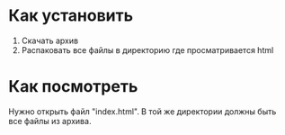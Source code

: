 <h1>Как установить</h1>
<ol>
  <li>Скачать архив</li>
  <li>Распаковать все файлы в директорию где просматривается html</li>
</ol>
<h1> Как посмотреть</h1>
Нужно открыть файл "index.html". В той же директории должны быть все файлы из архива.
